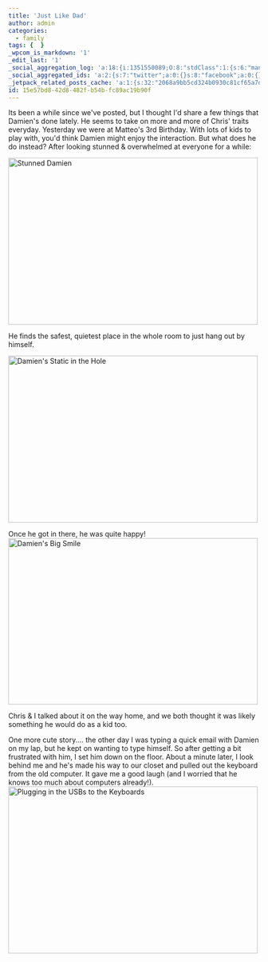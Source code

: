 ```yaml
---
title: 'Just Like Dad'
author: admin
categories:
  - family
tags: {  }
_wpcom_is_markdown: '1'
_edit_last: '1'
_social_aggregation_log: 'a:18:{i:1351550089;O:8:"stdClass":1:{s:6:"manual";s:0:"";}i:1351553662;O:8:"stdClass":1:{s:6:"manual";s:0:"";}i:1351557561;O:8:"stdClass":1:{s:6:"manual";s:0:"";}i:1351565605;O:8:"stdClass":1:{s:6:"manual";s:0:"";}i:1351580823;O:8:"stdClass":1:{s:6:"manual";s:0:"";}i:1351610891;O:8:"stdClass":1:{s:6:"manual";s:0:"";}i:1351655199;O:8:"stdClass":1:{s:6:"manual";s:0:"";}i:1351743760;O:8:"stdClass":1:{s:6:"manual";s:0:"";}i:1351917073;O:8:"stdClass":1:{s:6:"manual";s:0:"";}i:1371995584;O:8:"stdClass":2:{s:6:"manual";b:0;s:5:"items";a:0:{}}i:1372016211;O:8:"stdClass":2:{s:6:"manual";b:0;s:5:"items";a:0:{}}i:1372032928;O:8:"stdClass":2:{s:6:"manual";b:0;s:5:"items";a:0:{}}i:1372042784;O:8:"stdClass":2:{s:6:"manual";b:0;s:5:"items";a:0:{}}i:1372153473;O:8:"stdClass":2:{s:6:"manual";b:0;s:5:"items";a:0:{}}i:1372569933;O:8:"stdClass":2:{s:6:"manual";b:0;s:5:"items";a:0:{}}i:1372887243;O:8:"stdClass":2:{s:6:"manual";b:0;s:5:"items";a:0:{}}i:1373058365;O:8:"stdClass":2:{s:6:"manual";b:0;s:5:"items";a:0:{}}i:1373231784;O:8:"stdClass":2:{s:6:"manual";b:0;s:5:"items";a:0:{}}}'
_social_aggregated_ids: 'a:2:{s:7:"twitter";a:0:{}s:8:"facebook";a:0:{}}'
_jetpack_related_posts_cache: 'a:1:{s:32:"2068a9bb5cd324b0930c81cf65a7d962";a:2:{s:7:"expires";i:1521738074;s:7:"payload";a:3:{i:0;a:1:{s:2:"id";i:201;}i:1;a:1:{s:2:"id";i:24;}i:2;a:1:{s:2:"id";i:183;}}}}'
id: 15e57bd8-42d8-482f-b54b-fc89ac19b90f
---
```

<p>Its been a while since we've posted, but I thought I'd share a few things that Damien's done lately.  He seems to take on more and more of Chris' traits everyday.  Yesterday we were at Matteo's 3rd Birthday.  With lots of kids to play with, you'd think Damien might enjoy the interaction.  But what does he do instead?  After looking stunned &amp; overwhelmed at everyone for a while:</p>
<p><a href="http://www.flickr.com/photos/lemon/2448187438/" class="tt-flickr tt-flickr-Medium"><img src="http://farm3.static.flickr.com/2096/2448187438_45486dfe82.jpg" alt="Stunned Damien" width="500" height="334" border="0" /></a></p>
<p>He finds the safest, quietest place in the whole room to just hang out by himself.</p>
<p><a href="http://www.flickr.com/photos/lemon/2447419685/" class="tt-flickr tt-flickr-Medium"><img src="http://farm3.static.flickr.com/2253/2447419685_74bea24393.jpg" alt="Damien's Static in the Hole" width="500" height="334" border="0" /></a></p>
<p>Once he got in there, he was quite happy!<br />
<a href="http://www.flickr.com/photos/lemon/2447417379/" class="tt-flickr tt-flickr-Medium"><img src="http://farm3.static.flickr.com/2383/2447417379_79b857a8a8.jpg" alt="Damien's Big Smile" width="500" height="333" border="0" /></a></p>
<p>Chris &amp; I talked about it on the way home, and we both thought it was likely something he would do as a kid too.</p>
<p>One more cute story.... the other day I was typing a quick email with Damien on my lap, but he kept on wanting to type himself.  So after getting a bit frustrated with him, I set him down on the floor.  About a minute later, I look behind me and he's made his way to our closet and pulled out the keyboard from the old computer.  It gave me a good laugh (and I worried that he knows too much about computers already!).<a href="http://www.flickr.com/photos/lemon/2442665971/" class="tt-flickr tt-flickr-Medium"><img src="http://farm3.static.flickr.com/2340/2442665971_179c8fffb7.jpg" alt="Plugging in the USBs to the Keyboards" width="500" height="334" border="0" /></a></p>
